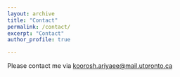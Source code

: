 ```yaml
---
layout: archive
title: "Contact"
permalink: /contact/
excerpt: "Contact"
author_profile: true

---
```




Please contact me via koorosh.ariyaee@mail.utoronto.ca
